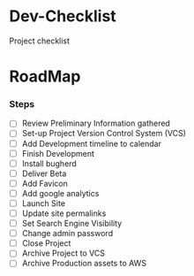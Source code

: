 # Dev-Checklist
Project checklist

# RoadMap

### Steps

- [ ] Review Preliminary Information gathered
- [ ] Set-up Project Version Control System (VCS)
- [ ] Add Development timeline to calendar
- [ ] Finish Development
- [ ] Install bugherd
- [ ] Deliver Beta
- [ ] Add Favicon
- [ ] Add google analytics
- [ ] Launch Site
- [ ] Update site permalinks
- [ ] Set Search Engine Visibility
- [ ] Change admin password
- [ ] Close Project
- [ ] Archive Project to VCS
- [ ] Archive Production assets to AWS
